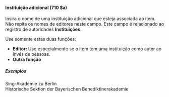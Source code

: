 #### Instituição adicional (710 $a)
Insira o nome de uma instituição adicional que esteja associada ao item. Não repita os nomes de editores neste campo. Este campo é relacionado ao registro de autoridades **Instituições**.

Use somente estas duas funções:

- **Editor:** Use especialmente se o item tem uma instituição como autor ao invés de pessoas.
- **Outra função**

##### Exemplos  
Sing-Akademie zu Berlin   
Historische Sektion der Bayerischen Benediktinerakademie
